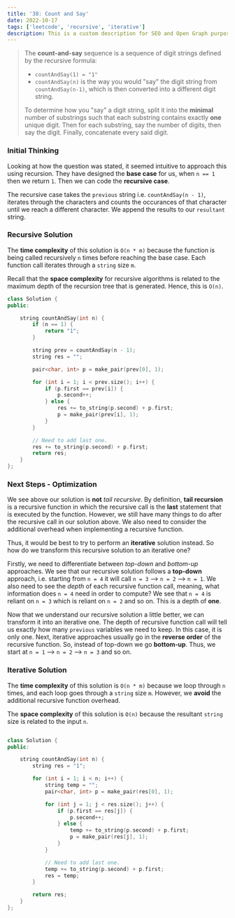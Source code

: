 ```yaml
---
title: '38: Count and Say'
date: 2022-10-17
tags: ['leetcode', 'recursive', 'iterative']
description: This is a custom description for SEO and Open Graph purposes. If it's not provided, it defaults to auto-generated excerpts of the page content.
---
```


> The **count-and-say** sequence is a sequence of digit strings defined by the recursive formula:
>
> - `countAndSay(1) = "1"`
> - `countAndSay(n)` is the way you would "say" the digit string from `countAndSay(n-1)`, which is then converted into a different digit string.
>
> To determine how you "say" a digit string, split it into the **minimal** number of substrings such that each substring contains exactly **one** unique digit. Then for each substring, say the number of digits, then say the digit. Finally, concatenate every said digit.

### Initial Thinking

Looking at how the question was stated, it seemed intuitive to approach this using recursion. They have designed the **base case** for us, when `n == 1` then we return `1`. Then we can code the **recursive case**.

The recursive case takes the `previous` string i.e. `countAndSay(n - 1)`, iterates through the characters and counts the occurances of that character until we reach a different character. We append the results to our `resultant` string.

### Recursive Solution

The **time complexity** of this solution is `O(n * m)` because the function is being called recursively `n` times before reaching the base case. Each function call iterates through a `string` size `m`.

Recall that the **space complexity** for recursive algorithms is related to the maximum depth of the recursion tree that is generated. Hence, this is `O(n)`.

```cpp
class Solution {
public:

    string countAndSay(int n) {
        if (n == 1) {
            return "1";
        }

        string prev = countAndSay(n - 1);
        string res = "";

        pair<char, int> p = make_pair(prev[0], 1);

        for (int i = 1; i < prev.size(); i++) {
            if (p.first == prev[i]) {
                p.second++;
            } else {
                res += to_string(p.second) + p.first;
                p = make_pair(prev[i], 1);
            }
        }

        // Need to add last one.
        res += to_string(p.second) + p.first;
        return res;
    }
};
```

### Next Steps - Optimization

We see above our solution is **not** _tail recursive_. By definition, **tail recursion** is a recursive function in which the recursive call is the **last** statement that is executed by the function. However, we still have many things to do after the recursive call in our solution above. We also need to consider the additional overhead when implementing a recursive function.

Thus, it would be best to try to perform an **iterative** solution instead. So how do we transform this recursive solution to an iterative one?

Firstly, we need to differentiate between _top-down_ and _bottom-up_ approaches. We see that our recursive solution follows a **top-down** approach, i.e. starting from `n = 4` it will call `n = 3` --> `n = 2` --> `n = 1`. We also need to see the _depth_ of each recursive function call, meaning, what information does `n = 4` need in order to compute? We see that `n = 4` is reliant on `n = 3` which is reliant on `n = 2` and so on. This is a depth of **one**.

Now that we understand our recursive solution a little better, we can transform it into an iterative one. The depth of recursive function call will tell us exactly how many `previous` variables we need to keep. In this case, it is only one. Next, iterative approaches usually go in the **reverse order** of the recursive function. So, instead of top-down we go **bottom-up**. Thus, we start at `n = 1` --> `n = 2` --> `n = 3` and so on.

### Iterative Solution

The **time complexity** of this solution is `O(n * m)` because we loop through `n` times, and each loop goes through a `string` size `m`. However, we **avoid** the additional recursive function overhead.

The **space complexity** of this solution is `O(n)` because the resultant `string` size is related to the input `n`.

```cpp

class Solution {
public:

    string countAndSay(int n) {
        string res = "1";

        for (int i = 1; i < n; i++) {
            string temp = "";
            pair<char, int> p = make_pair(res[0], 1);

            for (int j = 1; j < res.size(); j++) {
                if (p.first == res[j]) {
                    p.second++;
                } else {
                    temp += to_string(p.second) + p.first;
                    p = make_pair(res[j], 1);
                }
            }

            // Need to add last one.
            temp += to_string(p.second) + p.first;
            res = temp;
        }

        return res;
    }
};

```
